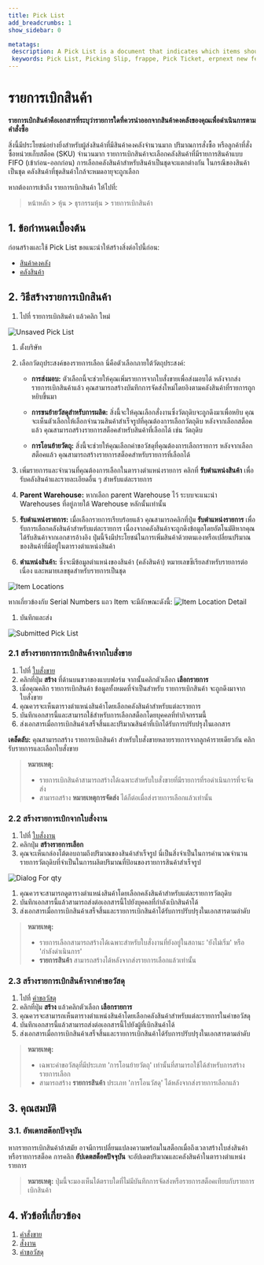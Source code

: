 ```yaml
---
title: Pick List
add_breadcrumbs: 1
show_sidebar: 0

metatags:
 description: A Pick List is a document that indicates which items should be taken from your inventory to fulfill orders. This is particularly useful for shippers with a large amount of inventory, volume of orders, or customers ordering many Stock Keeping Unit(SKU).
 keywords: Pick List, Picking Slip, frappe, Pick Ticket, erpnext new features, erp, open source erp, free erp, stock
---
```


# รายการเบิกสินค้า

**รายการเบิกสินค้าคือเอกสารที่ระบุว่ารายการใดที่ควรนำออกจากสินค้าคงคลังของคุณเพื่อดำเนินการตามคำสั่งซื้อ**

สิ่งนี้มีประโยชน์อย่างยิ่งสำหรับผู้ส่งสินค้าที่มีสินค้าคงคลังจำนวนมาก ปริมาณการสั่งซื้อ หรือลูกค้าที่สั่งซื้อหน่วยเก็บสต็อค (SKU) จำนวนมาก
รายการเบิกสินค้าจะเลือกคลังสินค้าที่มีรายการสินค้าแบบ FIFO (เข้าก่อน-ออกก่อน)
การเลือกคลังสินค้าสำหรับสินค้าเป็นชุดจะแตกต่างกัน ในกรณีของสินค้าเป็นชุด คลังสินค้าที่ชุดสินค้าใกล้จะหมดอายุจะถูกเลือก

หากต้องการเข้าถึง รายการเบิกสินค้า ให้ไปที่:

> หน้าหลัก > หุ้น > ธุรกรรมหุ้น > รายการเบิกสินค้า

## 1. ข้อกำหนดเบื้องต้น

ก่อนสร้างและใช้ Pick List ขอแนะนำให้สร้างสิ่งต่อไปนี้ก่อน:

- [สินค้าคงคลัง](/docs/user/manual/th/stock/item)
- [คลังสินค้า](/docs/user/manual/th/stock/warehouse)

## 2. วิธีสร้างรายการเบิกสินค้า

1. ไปที่ รายการเบิกสินค้า แล้วคลิก ใหม่
 <img class='screenshot' alt='Unsaved Pick List' src='{{docs_base_url}}/assets/img/stock/pick-list-unsaved-doc.png'>

1. ตั้งบริษัท
1. เลือกวัตถุประสงค์ของรายการเลือก นี่คือตัวเลือกภายใต้วัตถุประสงค์:

   - **การส่งมอบ:** ตัวเลือกนี้จะช่วยให้คุณเพิ่มรายการจากใบสั่งขายเพื่อส่งมอบได้ หลังจากส่งรายการเบิกสินค้าแล้ว คุณสามารถสร้างบันทึกการจัดส่งใหม่โดยอิงตามคลังสินค้าที่รายการถูกหยิบขึ้นมา

   - **การขนย้ายวัสดุสำหรับการผลิต:** สิ่งนี้จะให้คุณเลือกสั่งงานซึ่งวัตถุดิบจะถูกดึงมาเพื่อหยิบ คุณจะเห็นตัวเลือกให้เลือกจำนวนสินค้าสำเร็จรูปที่คุณต้องการเลือกวัตถุดิบ หลังจากเลือกสต็อคแล้ว คุณสามารถสร้างรายการสต็อคสำหรับสินค้าที่เลือกได้ เช่น วัตถุดิบ

   - **การโอนย้ายวัตถุ:** สิ่งนี้จะช่วยให้คุณเลือกคำขอวัสดุที่คุณต้องการเลือกรายการ หลังจากเลือกสต็อคแล้ว คุณสามารถสร้างรายการสต็อคสำหรับรายการที่เลือกได้

1. เพิ่มรายการและจำนวนที่คุณต้องการเลือกในตารางตำแหน่งรายการ คลิกที่ **รับตำแหน่งสินค้า** เพื่อรับคลังสินค้าและรายละเอียดอื่น ๆ สำหรับแต่ละรายการ

1. **Parent Warehouse:** หากเลือก parent Warehouse ไว้ ระบบจะแนะนำ Warehouses ที่อยู่ภายใต้ Warehouse หลักนั้นเท่านั้น

1. **รับตำแหน่งรายการ:** เมื่อเลือกรายการเรียบร้อยแล้ว คุณสามารถคลิกที่ปุ่ม **รับตำแหน่งรายการ** เพื่อรับการเลือกคลังสินค้าสำหรับแต่ละรายการ เนื่องจากคลังสินค้าจะถูกดึงข้อมูลโดยอัตโนมัติหากคุณได้รับสินค้าจากเอกสารอ้างอิง ปุ่มนี้จึงมีประโยชน์ในการเพิ่มสินค้าด้วยตนเองหรือเปลี่ยนปริมาณของสินค้าที่มีอยู่ในตารางตำแหน่งสินค้า

1. **ตำแหน่งสินค้า:** ซึ่งจะมีข้อมูลตำแหน่งของสินค้า (คลังสินค้า) หมายเลขซีเรียลสำหรับรายการต่อเนื่อง และหมายเลขชุดสำหรับรายการเป็นชุด
 <img class='screenshot' alt='Item Locations' src='{{docs_base_url}}/assets/img/stock/pick-list-item-locations.png'>

 หากเกี่ยวข้องกับ Serial Numbers แถว Item จะมีลักษณะดังนี้:
 <img class='screenshot' alt='Item Location Detail' src='{{docs_base_url}}/assets/img/stock/pick-list-item-location-detail.png'>

1. บันทึกและส่ง
 <img class='screenshot' alt='Submitted Pick List' src='{{docs_base_url}}/assets/img/stock/pick-list-submitted-doc.png'>

### 2.1 สร้างรายการการเบิกสินค้าจากใบสั่งขาย

1. ไปที่ [ใบสั่งขาย](/docs/user/manual/th/selling/sales-order)
1. คลิกที่ปุ่ม **สร้าง** ที่ด้านบนขวาของแบบฟอร์ม จากนั้นคลิกตัวเลือก **เลือกรายการ**
1. เมื่อคุณคลิก รายการเบิกสินค้า ข้อมูลทั้งหมดที่จำเป็นสำหรับ รายการเบิกสินค้า จะถูกดึงมาจากใบสั่งขาย
1. คุณควรจะเห็นตารางตำแหน่งสินค้าโดยเลือกคลังสินค้าสำหรับแต่ละรายการ
1. บันทึกเอกสารนี้และสามารถใช้สำหรับการเลือกสต็อกโดยบุคคลที่ทำกิจกรรมนี้
1. ส่งเอกสารเมื่อการเบิกสินค้าเสร็จสิ้นและปริมาณสินค้าที่เบิกได้รับการปรับปรุงในเอกสาร

**เคล็ดลับ:** คุณสามารถสร้าง รายการเบิกสินค้า สำหรับใบสั่งขายหลายรายการจากลูกค้ารายเดียวกัน คลิกรับรายการและเลือกใบสั่งขาย

> **หมายเหตุ:**
>
> - รายการเบิกสินค้าสามารถสร้างได้เฉพาะสำหรับใบสั่งขายที่มีรายการที่รอดำเนินการที่จะจัดส่ง
> - สามารถสร้าง **หมายเหตุการจัดส่ง** ได้ก็ต่อเมื่อส่งรายการเลือกแล้วเท่านั้น

### 2.2 สร้างรายการเบิกจากใบสั่งงาน

1. ไปที่ [ใบสั่งงาน](/docs/user/manual/th/manufacturing/work-order)
1. คลิกปุ่ม **สร้างรายการเลือก**
1. คุณจะเห็นกล่องโต้ตอบถามถึงปริมาณของสินค้าสำเร็จรูป นี่เป็นสิ่งจำเป็นในการคำนวณจำนวนรายการวัตถุดิบที่จำเป็นในการผลิตปริมาณที่ป้อนของรายการสินค้าสำเร็จรูป
<img class='screenshot' alt='Dialog For qty' src='{{docs_base_url}}/assets/img/stock/pick-list-dialog-for-qty.png'>

1. คุณควรจะสามารถดูตารางตำแหน่งสินค้าโดยเลือกคลังสินค้าสำหรับแต่ละรายการวัตถุดิบ
1. บันทึกเอกสารนี้แล้วสามารถส่งต่อเอกสารนี้ไปยังบุคคลที่กำลังเบิกสินค้าได้
1. ส่งเอกสารเมื่อการเบิกสินค้าเสร็จสิ้นและรายการเบิกสินค้าได้รับการปรับปรุงในเอกสารตามลำดับ

> **หมายเหตุ:**
>
> - รายการเลือกสามารถสร้างได้เฉพาะสำหรับใบสั่งงานที่ยังอยู่ในสถานะ 'ยังไม่เริ่ม' หรือ 'กำลังดำเนินการ'
> - **รายการสินค้า** สามารถสร้างได้หลังจากส่งรายการเลือกแล้วเท่านั้น

### 2.3 สร้างรายการเบิกสินค้าจากคำขอวัสดุ

1. ไปที่ [คำขอวัสดุ](/docs/user/manual/th/stock/material-request)
1. คลิกที่ปุ่ม **สร้าง** แล้วคลิกตัวเลือก **เลือกรายการ**
1. คุณควรจะสามารถเห็นตารางตำแหน่งสินค้าโดยเลือกคลังสินค้าสำหรับแต่ละรายการในคำขอวัสดุ
1. บันทึกเอกสารนี้แล้วสามารถส่งต่อเอกสารนี้ไปยังผู้ที่เบิกสินค้าได้
1. ส่งเอกสารเมื่อการเบิกสินค้าเสร็จสิ้นและรายการเบิกสินค้าได้รับการปรับปรุงในเอกสารตามลำดับ

> **หมายเหตุ:**
>
> - เฉพาะคำขอวัสดุที่มีประเภท 'การโอนย้ายวัตถุ' เท่านั้นที่สามารถใช้ได้สำหรับการสร้างรายการเลือก
> - สามารถสร้าง **รายการสินค้า** ประเภท 'การโอนวัสดุ' ได้หลังจากส่งรายการเลือกแล้ว

## 3. คุณสมบัติ

### 3.1. อัพเดทสต๊อกปัจจุบัน

หากรายการเบิกสินค้าล้าสมัย อาจมีการเปลี่ยนแปลงความพร้อมในสต็อกเมื่อถึงเวลาสร้างใบส่งสินค้าหรือรายการสต็อค การคลิก **อัปเดตสต็อคปัจจุบัน** จะอัปเดตปริมาณและคลังสินค้าในตารางตำแหน่งรายการ

> **หมายเหตุ:** ปุ่มนี้จะมองเห็นได้ตราบใดที่ไม่มีบันทึกการจัดส่งหรือรายการสต็อคเทียบกับรายการเบิกสินค้า

## 4. หัวข้อที่เกี่ยวข้อง

1. [คำสั่งขาย](/docs/user/manual/th/selling/sales-order)
1. [สั่งงาน](/docs/user/manual/th/manufacturing/work-order)
1. [คำขอวัสดุ](/docs/user/manual/th/stock/material-request)
